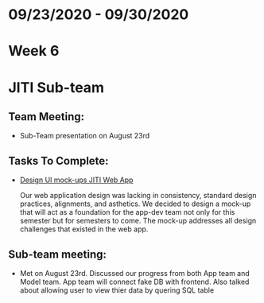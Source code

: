 # 09/23/2020 - 09/30/2020
# Week 6
# JITI Sub-team

## Team Meeting:
  - Sub-Team presentation on August 23rd

## Tasks To Complete:
  - [Design UI mock-ups JITI Web App](https://www.figma.com/file/1GJh6SezoXZeVeBxIoJozP/JITI-Web-App?node-id=0%3A1)
  
    Our web application design was lacking in consistency, standard design practices, alignments, and asthetics. We decided to     design a mock-up that will act as a foundation for the app-dev team not only for this semester but for semesters to come.     The mock-up addresses all design challenges that existed in the web app.
  
  
## Sub-team meeting:
  -  Met on August 23rd. Discussed our progress from both App team and Model team. App team will connect fake DB with       frontend. Also talked about allowing user to view thier data by quering SQL table
